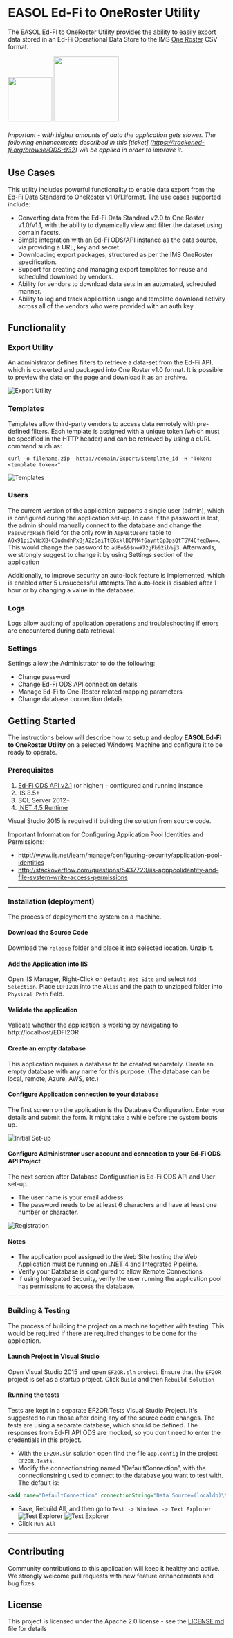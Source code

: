 # EASOL Ed-Fi to OneRoster Utility



The EASOL Ed-FI to OneRoster Utility provides the ability to easily export data stored in an Ed-Fi Operational Data Store to the IMS  [One Roster](https://www.imsglobal.org/lis/imsOneRosterv1p0/imsOneRosterCSV-v1p0.html) CSV format.

<img src="http://www.ed-fi.org/wp-content/themes/ed-fi/assets/i/ed-fi-branding-logo.png" width="102"/>  <img src="https://s31.postimg.org/dijcpqdnv/full_IMSglobalregistered.jpg" width="150"/>

###### Important - with higher amounts of data the application gets slower. The following enhancements described in this [ticket] (https://tracker.ed-fi.org/browse/ODS-932) will be applied in order to improve it.

## Use Cases

This utility includes powerful functionality to enable data export from the Ed-Fi Data Standard to OneRoster v1.0/1.1format. The use cases supported include:
- Converting data from the Ed-Fi Data Standard v2.0 to One Roster v1.0/v1.1, with the ability to dynamically view and filter the dataset using domain facets.
- Simple integration with an Ed-Fi ODS/API instance as the data source, via providing a URL, key and secret.
- Downloading export packages, structured as per the IMS OneRoster specification.
- Support for creating and managing export templates for reuse and scheduled download by vendors.
- Ability for vendors to download data sets in an automated, scheduled manner.
- Ability to log and track application usage and template download activity across all of the vendors who were provided with an auth key. 

## Functionality

### Export Utility

An administrator defines filters to retrieve a data-set from the Ed-Fi API, which is converted and packaged into One Roster v1.0 format. It is possible to preview the data on the page and  download it as an archive.

![Export Utility](https://s32.postimg.org/f2yvzemw5/Screen_Shot_2016_08_01_at_19_26_54.png)

### Templates

Templates allow third-party vendors to access data remotely with pre-defined filters.  Each template is assigned with a unique token (which must be specified in the HTTP header) and can be retrieved by using a cURL command such as:
```
curl -o filename.zip  http://domain/Export/$template_id -H "Token:<template token>"
``` 

![Templates](https://s32.postimg.org/51i627ath/Screen_Shot_2016_08_01_at_19_25_00.png)
### Users
The current version of the application supports a single user (admin), which is configured during the application set-up. In case if the password is lost, the admin should manually connect to the database and change the `PasswordHash` field for the only row in `AspNetUsers` table to `AOx91piOvWdXB+CDudmdhPxBjAZz5aiTtE6xklBQPM4f6ayntGp3psQtTSV4CfeqDw==`. This would change the password to `aU8n&9$nw#72gFb&2ib%j3`. Afterwards, we strongly suggest to change it by using Settings section of the application


Additionally, to improve security an auto-lock feature is implemented, which is enabled after 5 unsuccessful attempts.The auto-lock is disabled after 1 hour or by changing a value in the database.


### Logs

Logs allow auditing of application operations and troubleshooting if errors are encountered during data retrieval.

### Settings

Settings allow the Administrator to do the following:
* Change password
* Change Ed-Fi ODS API connection details
* Manage Ed-Fi to One-Roster related mapping parameters
* Change database connection details

## Getting Started

The instructions below will describe how to setup and deploy **EASOL Ed-Fi to OneRoster Utility** on a selected Windows Machine and configure it to be ready to operate.


### Prerequisites

1. [Ed-Fi ODS API v2.1](https://techdocs.ed-fi.org/display/ODSAPI21/) (or higher) - configured and running instance
2. IIS 8.5+
3. SQL Server 2012+ 
4. [.NET 4.5 Runtime](https://www.microsoft.com/en-us/download/details.aspx?id=42643)

Visual Studio 2015 is required if building the solution from source code.

Important Information for Configuring Application Pool Identities and Permissions:
* http://www.iis.net/learn/manage/configuring-security/application-pool-identities
* http://stackoverflow.com/questions/5437723/iis-apppoolidentity-and-file-system-write-access-permissions

***

### Installation (deployment)

The process of deployment the system on a machine.

#### Download the Source Code
Download the `release` folder and place it into selected location. Unzip it.

#### Add the Application into IIS 

Open IIS Manager, Right-Click on `Default Web Site` and select `Add Selection`. Place `EDFI2OR` into the `Alias` and the path to unzipped folder into `Physical Path` field.

#### Validate the application

Validate whether the application is working by navigating to http://localhost/EDFI2OR

#### Create an empty database

This application requires a database to be created separately. Create an empty database with any name for this purpose.
(The database can be local, remote, Azure, AWS, etc.)

#### Configure Application connection to your database

The first screen on the application is the Database Configuration. Enter your details and submit the form. It might take a while before the system boots up.

![Initial Set-up](https://s31.postimg.org/d4w1ar05n/Screen_Shot_2016_08_01_at_19_31_46.png)

#### Configure Administrator user account and connection to your Ed-Fi ODS API Project
The next screen after Database Configuration is Ed-Fi ODS API and User set-up.
* The user name is your email address.
* The password needs to be at least 6 characters and have at least one number or character.


![Registration](https://s31.postimg.org/m2b0hxuaz/registration2.png)

#### Notes
* The application pool assigned to the Web Site hosting the Web Application must be running on .NET 4 and Integrated Pipeline.
* Verify your Database is configured to allow Remote Connections
* If using Integrated Security, verify the user running the application pool has permissions to access the database.


***

### Building & Testing
The process of building the project on a machine together with testing. This would be required if there are required changes to be done for the application.

#### Launch Project in Visual Studio
Open Visual Studio 2015 and open `EF2OR.sln` project. Ensure that the `EF2OR` project is set as a startup project. Click `Build` and then `Rebuild Solution`


#### Running the tests
Tests are kept in a separate EF2OR.Tests Visual Studio Project. It's suggested to run those after doing any of the source code changes. The tests are using a separate database, which should be defined. The responses from Ed-FI API ODS are mocked, so you don't need to enter the credentials in this project.

* With the `EF2OR.sln` solution open find the file `app.config` in the project `EF2OR.Tests`.
* Modify the connectionstring named “DefaultConnection”, with the connectionstring used to connect to the database you want to test with.
The default is:
```xml
<add name="DefaultConnection" connectionString="Data Source=(localdb)\MSSQLLocalDB;Initial Catalog=ED2OR;Integrated Security=SSPI" providerName="System.Data.SqlClient" />
```
* Save, Rebuild All, and then go to `Test -> Windows -> Text Explorer`
![Test Explorer](https://s32.postimg.org/ss668ieph/Untitled.png)
![Test Explorer](https://s31.postimg.org/r8x52h4jf/image.png)
* Click `Run All`

***


## Contributing

Community contributions to this application will keep it healthy and active.  We strongly welcome pull requests with new feature enhancements and bug fixes.

## License

This project is licensed under the Apache 2.0 license - see the [LICENSE.md](LICENSE.md) file for details
